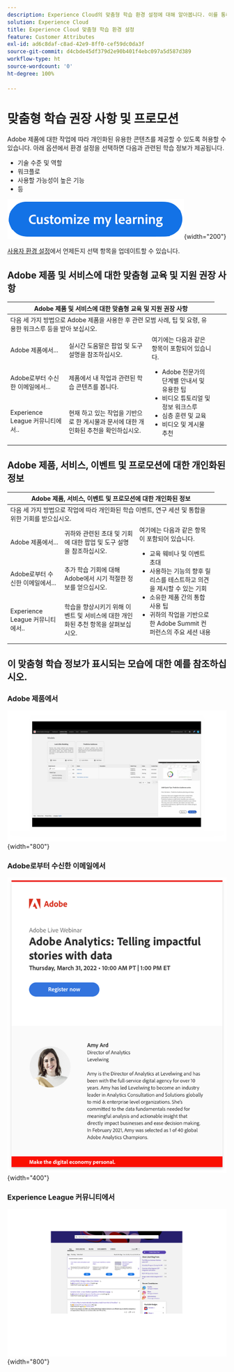 ```yaml
---
description: Experience Cloud의 맞춤형 학습 환경 설정에 대해 알아봅니다. 이를 통해 고객은 사용 데이터를 기반으로 이메일, Adobe Experience Cloud 제품 및 Adobe Experience League 커뮤니티를 통해 개인화된 지원 및 프로모션을 받을 수 있습니다.
solution: Experience Cloud
title: Experience Cloud 맞춤형 학습 환경 설정
feature: Customer Attributes
exl-id: ad6c8daf-c8ad-42e9-8ff0-cef59dc0da3f
source-git-commit: d4cbde45df379d2e90b401f4ebc097a5d587d389
workflow-type: ht
source-wordcount: '0'
ht-degree: 100%

---
```


# 맞춤형 학습 권장 사항 및 프로모션

Adobe 제품에 대한 작업에 따라 개인화된 유용한 콘텐츠를 제공할 수 있도록 허용할 수 있습니다. 아래 옵션에서 환경 설정을 선택하면 다음과 관련된 학습 정보가 제공됩니다.

* 기술 수준 및 역할
* 워크플로
* 사용할 가능성이 높은 기능
* 등

[![](assets/personalized-learning-customized-learning-button.png)](https://experience.adobe.com/?shell_forceuserconsent=true#/home){width="200"}


[사용자 환경 설정](https://experience.adobe.com/preferences/)에서 언제든지 선택 항목을 업데이트할 수 있습니다.


## Adobe 제품 및 서비스에 대한 맞춤형 교육 및 지원 권장 사항

<table>
<thead>
  <tr>
    <th colspan="3">Adobe 제품 및 서비스에 대한 맞춤형 교육 및 지원 권장 사항</th>
  </tr>
</thead>
<tbody>
  <tr>
    <td colspan="3">다음 세 가지 방법으로 Adobe 제품을 사용한 후 관련 모범 사례, 팁 및 요령, 유용한 워크스루 등을 받아 보십시오.</td>
    <td></td>
    <td></td>
  </tr>
  <tr>
    <td>Adobe 제품에서...<br></td>
    <td>실시간 도움말은 팝업 및 도구 설명을 참조하십시오.</td>
    <td rowspan="3">여기에는 다음과 같은 항목이 포함되어 있습니다. <ul><li>Adobe 전문가의 단계별 안내서 및 유용한 팁</li> 
    <li>비디오 튜토리얼 및 정보 워크스루</li> 
    <li>심층 훈련 및 교육</li> 
    <li>비디오 및 게시물 추천</li>
    </ul></td>
  </tr>
  <tr>
    <td>Adobe로부터 수신한 이메일에서...</td>
    <td>제품에서 내 작업과 관련된 학습 콘텐츠를 봅니다.</td>
  </tr>
  <tr>
    <td>Experience League 커뮤니티에서..</td>
    <td>현재 하고 있는 작업을 기반으로 한 게시물과 문서에 대한 개인화된 추천을 확인하십시오.</td>
  </tr>
</tbody>
</table>


## Adobe 제품, 서비스, 이벤트 및 프로모션에 대한 개인화된 정보

<table>
<thead>
  <tr>
    <th colspan="3">Adobe 제품, 서비스, 이벤트 및 프로모션에 대한 개인화된 정보</th>
  </tr>
</thead>
<tbody>
  <tr>
    <td colspan="3">다음 세 가지 방법으로 작업에 따라 개인화된 학습 이벤트, 연구 세션 및 통합을 위한 기회를 받으십시오.</td>
    <td></td>
    <td></td>
  </tr>
  <tr>
    <td>Adobe 제품에서...<br></td>
    <td>귀하와 관련된 초대 및 기회에 대한 팝업 및 도구 설명을 참조하십시오.</td>
    <td rowspan="3">여기에는 다음과 같은 항목이 포함되어 있습니다. <ul>
    <li>교육 웨비나 및 이벤트 초대</li> 
    <li>사용하는 기능의 향후 릴리스를 테스트하고 의견을 제시할 수 있는 기회</li>
    <li>소유한 제품 간의 통합 사용 팁</li> 
    <li>귀하의 작업을 기반으로 한 Adobe Summit 컨퍼런스의 주요 세션 내용</li>
    </ul></td>
  </tr>
  <tr>
    <td>Adobe로부터 수신한 이메일에서...</td>
    <td>추가 학습 기회에 대해 Adobe에서 시기 적절한 정보를 얻으십시오.</td>
  </tr>
  <tr>
    <td>Experience League 커뮤니티에서..</td>
    <td>학습을 향상시키기 위해 이벤트 및 서비스에 대한 개인화된 추천 항목을 살펴보십시오.</td>
  </tr>
</tbody>
</table>


## 이 맞춤형 학습 정보가 표시되는 모습에 대한 예를 참조하십시오.


### Adobe 제품에서

![](assets/personalized-learning-in-product.gif){width="800"}

### Adobe로부터 수신한 이메일에서

![](assets/personalized-learning-email.png){width="400"}

### Experience League 커뮤니티에서

![](assets/personalized-learning-communities.png){width="800"}
